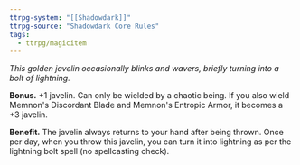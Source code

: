 ```yaml
---
ttrpg-system: "[[Shadowdark]]"
ttrpg-source: "Shadowdark Core Rules"
tags:
  - ttrpg/magicitem
---
```

*This golden javelin occasionally blinks and wavers, briefly turning into a bolt of lightning.*

**Bonus.** +1 javelin. Can only be wielded by a chaotic being. If you also wield Memnon's Discordant Blade and Memnon's Entropic Armor, it becomes a +3 javelin. 

**Benefit.** The javelin always returns to your hand after being thrown. Once per day, when you throw this javelin, you can turn it into lightning as per the lightning bolt spell (no spellcasting check).



